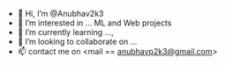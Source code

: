 - 👋 Hi, I’m @Anubhav2k3
- 👀 I’m interested in ... ML and Web projects
- 🌱 I’m currently learning ...<MERN>,<ML>
- 💞️ I’m looking to collaborate on ...<WEB DEV and ML integrations>
- 📫 contact me on <mail == anubhavp2k3@gmail.com>

<!---
Anubhav2k3/Anubhav2k3 is a ✨ special ✨ repository because its `README.md` (this file) appears on your GitHub profile.
You can click the Preview link to take a look at your changes.
--->
